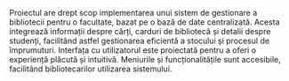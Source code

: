 Proiectul are drept scop implementarea unui sistem de gestionare a bibliotecii pentru o facultate, bazat pe o bază de date centralizată. 
Acesta integrează informații despre cărți, carduri de bibliotecă și detalii despre studenți, facilitând astfel gestionarea eficientă a stocului și procesul de împrumuturi.
Interfața cu utilizatorul este proiectată pentru a oferi o experiență plăcută și intuitivă. Meniurile și funcționalitățile sunt accesibile, facilitând bibliotecarilor utilizarea sistemului.
